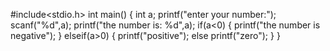 #include<stdio.h>
int main()
{
int a;
printf("enter your number:");
scanf("%d",a);
printf("the number is: %d",a);
if(a<0)
{
printf("the number is negative");
}
elseif(a>0)
{
printf("positive");
else
printf("zero");
}
}
